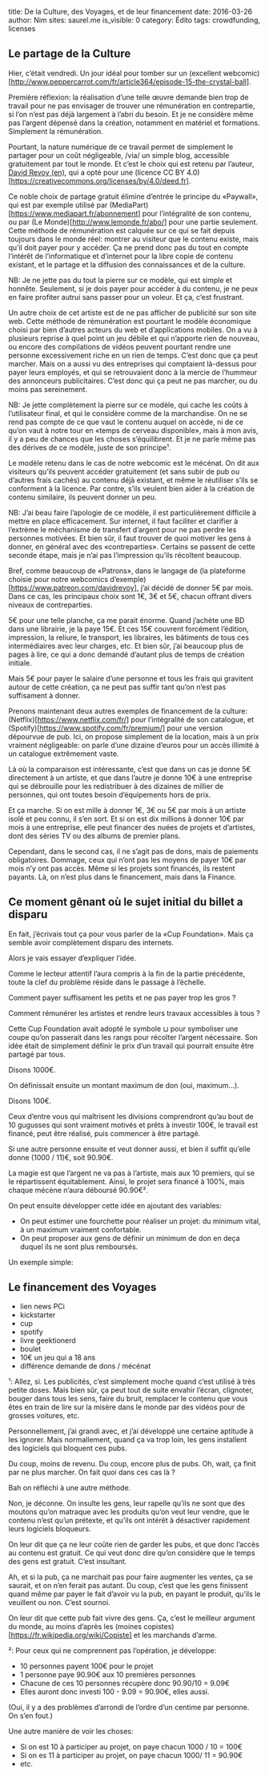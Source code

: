 title: De la Culture, des Voyages, et de leur financement
date: 2016-03-26
author: Nim
sites: saurel.me
is_visible: 0
category: Édito
tags: crowdfunding, licenses

## Le partage de la Culture

Hier, c’était vendredi. Un jour idéal pour tomber sur un (excellent webcomic)[http://www.peppercarrot.com/fr/article364/episode-15-the-crystal-ball].

Première réflexion: la réalisation d’une telle œuvre demande bien trop de travail pour ne pas envisager de trouver une rémunération en contrepartie, si l’on n’est pas déjà largement à l’abri du besoin.  Et je ne considère même pas l’argent dépensé dans la création, notamment en matériel et formations.  Simplement la rémunération.

Pourtant, la nature numérique de ce travail permet de simplement le partager pour un coût négligeable, /via/ un simple blog, accessible gratuitement par tout le monde.  Et c’est le choix qui est retenu par l’auteur, [David Revoy (en)](http://www.davidrevoy.com/), qui a opté pour une (licence CC BY 4.0)[https://creativecommons.org/licenses/by/4.0/deed.fr].

Ce noble choix de partage gratuit élimine d’entrée le principe du «Paywall», qui est par exemple utilisé par (MediaPart)[https://www.mediapart.fr/abonnement] pour l’intégralité de son contenu, ou par (Le Monde)[http://www.lemonde.fr/abo/] pour une partie seulement.  Cette méthode de rémunération est calquée sur ce qui se fait depuis toujours dans le monde réel: montrer au visiteur que le contenu existe, mais qu’il doit payer pour y accéder.  Ça ne prend donc pas du tout en compte l’intérêt de l’informatique et d’internet pour la libre copie de contenu existant, et le partage et la diffusion des connaissances et de la culture.

NB: Je ne jette pas du tout la pierre sur ce modèle, qui est simple et honnête.  Seulement, si je dois payer pour accéder à du contenu, je ne peux en faire profiter autrui sans passer pour un voleur.  Et ça, c’est frustrant.

Un autre choix de cet artiste est de ne pas afficher de publicité sur son site web.  Cette méthode de rémunération est pourtant le modèle économique choisi par bien d’autres acteurs du web et d’applications mobiles.  On a vu à plusieurs reprise à quel point un jeu débile et qui n’apporte rien de nouveau, ou encore des compilations de vidéos peuvent pourtant rendre une personne excessivement riche en un rien de temps.  C’est donc que ça peut marcher.  Mais on a aussi vu des entreprises qui comptaient là-dessus pour payer leurs employés, et qui se retrouvaient donc à la mercie de l’hummeur des annonceurs publicitaires.  C’est donc qui ça peut ne pas marcher, ou du moins pas sereinement.

NB: Je jette complètement la pierre sur ce modèle, qui cache les coûts à l’utilisateur final, et qui le considère comme de la marchandise.  On ne se rend pas compte de ce que vaut le contenu auquel on accède, ni de ce qu’on vaut à notre tour en «temps de cerveau disponible», mais à mon avis, il y a peu de chances que les choses s’équilibrent.  Et je ne parle même pas des dérives de ce modèle, juste de son principe¹.

Le modèle retenu dans le cas de notre webcomic est le mécénat.  On dit aux visiteurs qu’ils peuvent accéder gratuitement (et sans subir de pub ou d’autres frais cachés) au contenu déjà existant, et même le réutiliser s’ils se conforment à la licence.  Par contre, s’ils veulent bien aider à la création de contenu similaire, ils peuvent donner un peu.

NB: J’ai beau faire l’apologie de ce modèle, il est particulièrement difficile à mettre en place efficacement.  Sur internet, il faut faciliter et clarifier à l’extrème le méchanisme de transfert d’argent pour ne pas perdre les personnes motivées.  Et bien sûr, il faut trouver de quoi motiver les gens à donner, en général avec des «contreparties».  Certains se passent de cette seconde étape, mais je n’ai pas l’impression qu’ils récoltent beaucoup.

Bref, comme beaucoup de «Patrons», dans le langage de (la plateforme choisie pour notre webcomics d’exemple)[https://www.patreon.com/davidrevoy], j’ai décidé de donner 5€ par mois.  Dans ce cas, les principaux choix sont 1€, 3€ et 5€, chacun offrant divers niveaux de contreparties.

5€ pour une telle planche, ça me parait énorme.  Quand j’achète une BD dans une librairie, je la paye 15€. Et ces 15€ couvrent forcément l’édition, impression, la reliure, le transport, les libraires, les bâtiments de tous ces intermédiaires avec leur charges, etc.  Et bien sûr, j’ai beaucoup plus de pages à lire, ce qui a donc demandé d’autant plus de temps de création initiale.

Mais 5€ pour payer le salaire d’une personne et tous les frais qui gravitent autour de cette création, ça ne peut pas suffir tant qu’on n’est pas suffisament à donner.

Prenons maintenant deux autres exemples de financement de la culture: (Netflix)[https://www.netflix.com/fr/] pour l’intégralité de son catalogue, et (Spotify)[https://www.spotify.com/fr/premium/] pour une version dépourvue de pub.  Ici, on propose simplement de la location, mais à un prix vraiment négligeable: on parle d’une dizaine d’euros pour un accès illimité à un catalogue extrêmement vaste.

Là où la comparaison est intéressante, c’est que dans un cas je donne 5€ directement à un artiste, et que dans l’autre je donne 10€ à une entreprise qui se débrouille pour les redistribuer à des dizaines de millier de personnes, qui ont toutes besoin d’équipements hors de prix.

Et ça marche.  Si on est mille à donner 1€, 3€ ou 5€ par mois à un artiste isolé et peu connu, il s’en sort.  Et si on est dix millions à donner 10€ par mois à une entreprise, elle peut financer des nuées de projets et d’artistes, dont des séries TV ou des albums de premier plans.

Cependant, dans le second cas, il ne s’agit pas de dons, mais de paiements obligatoires.  Dommage, ceux qui n’ont pas les moyens de payer 10€ par mois n’y ont pas accès.  Même si les projets sont financés, ils restent payants.  Là, on n’est plus dans le financement, mais dans la Finance.

## Ce moment gênant où le sujet initial du billet a disparu

En fait, j’écrivais tout ça pour vous parler de la «Cup Foundation».  Mais ça semble avoir complètement disparu des internets.

Alors je vais essayer d’expliquer l’idée.

Comme le lecteur attentif l’aura compris à la fin de la partie précédente, toute la clef du problème réside dans le passage à l’échelle.

Comment payer suffisament les petits et ne pas payer trop les gros ?

Comment rémunérer les artistes et rendre leurs travaux accessibles à tous ?

Cette Cup Foundation avait adopté le symbole ⊔ pour symboliser une coupe qu’on passerait dans les rangs pour récolter l’argent nécessaire.  Son idée était de simplement définir le prix d’un travail qui pourrait ensuite être partagé par tous.

Disons 1000€.

On définissait ensuite un montant maximum de don (oui, maximum…).

Disons 100€.

Ceux d’entre vous qui maîtrisent les divisions comprendront qu’au bout de 10 gugusses qui sont vraiment motivés et prêts à investir 100€, le travail est financé, peut être réalisé, puis commencer à être partagé.

Si une autre personne ensuite et veut donner aussi, et bien il suffit qu’elle donne (1000 / 11)€, soit 90.90€.

La magie est que l’argent ne va pas à l’artiste, mais aux 10 premiers, qui se le répartissent équitablement.  Ainsi, le projet sera financé à 100%, mais chaque mécène n’aura déboursé 90.90€².

On peut ensuite développer cette idée en ajoutant des variables:

- On peut estimer une fourchette pour réaliser un projet: du minimum vital, à un maximum vraiment confortable.
- On peut proposer aux gens de définir un minimum de don en deça duquel ils ne sont plus remboursés.

Un exemple simple:





## Le financement des Voyages

- lien news PCi
- kickstarter
- cup
- spotify
- livre geektionerd
- boulet
- 10€ un jeu qui a 18 ans
- différence demande de dons / mécénat

¹: Allez, si. Les publicités, c’est simplement moche quand c’est utilisé à très petite doses. Mais bien sûr, ça peut tout de suite envahir l’écran, clignoter, bouger dans tous les sens, faire du bruit, remplacer le contenu que vous êtes en train de lire sur la misère dans le monde par des vidéos pour de grosses voitures, etc.

Personnellement, j’ai grandi avec, et j’ai développé une certaine aptitude à les ignorer. Mais normallement, quand ça va trop loin, les gens installent des logiciels qui bloquent ces pubs.

Du coup, moins de revenu. Du coup, encore plus de pubs. Oh, wait, ça finit par ne plus marcher.  On fait quoi dans ces cas là ?

Bah on réfléchi à une autre méthode.

Non, je déconne. On insulte les gens, leur rapelle qu’ils ne sont que des moutons qu’on matraque avec les produits qu’on veut leur vendre, que le contenu n’est qu’un prétexte, et qu’ils ont intérêt à désactiver rapidement leurs logiciels bloqueurs.

On leur dit que ça ne leur coûte rien de garder les pubs, et que donc l’accès au contenu est gratuit.  Ce qui veut donc dire qu’on considère que le temps des gens est gratuit.  C’est insultant.

Ah, et si la pub, ça ne marchait pas pour faire augmenter les ventes, ça se saurait, et on n’en ferait pas autant.  Du coup, c’est que les gens finissent quand même par payer le fait d’avoir vu la pub, en payant le produit, qu’ils le veuillent ou non.  C’est sournoi.

On leur dit que cette pub fait vivre des gens.  Ça, c’est le meilleur argument du monde, au moins d’après les (moines copistes)[https://fr.wikipedia.org/wiki/Copiste] et les marchands d’arme.

²: Pour ceux qui ne comprennent pas l’opération, je développe:

- 10 personnes payent 100€ pour le projet
- 1 personne paye 90.90€ aux 10 premières personnes
- Chacune de ces 10 personnes récupère donc 90.90/10 = 9.09€
- Elles auront donc investi 100 - 9.09 = 90.90€, elles aussi.

(Oui, il y a des problèmes d’arrondi de l’ordre d’un centime par personne. On s’en fout.)

Une autre manière de voir les choses:

- Si on est 10 à participer au projet, on paye chacun 1000 / 10 = 100€
- Si on es 11 à participer au projet, on paye chacun 1000/ 11 = 90.90€
- etc.
